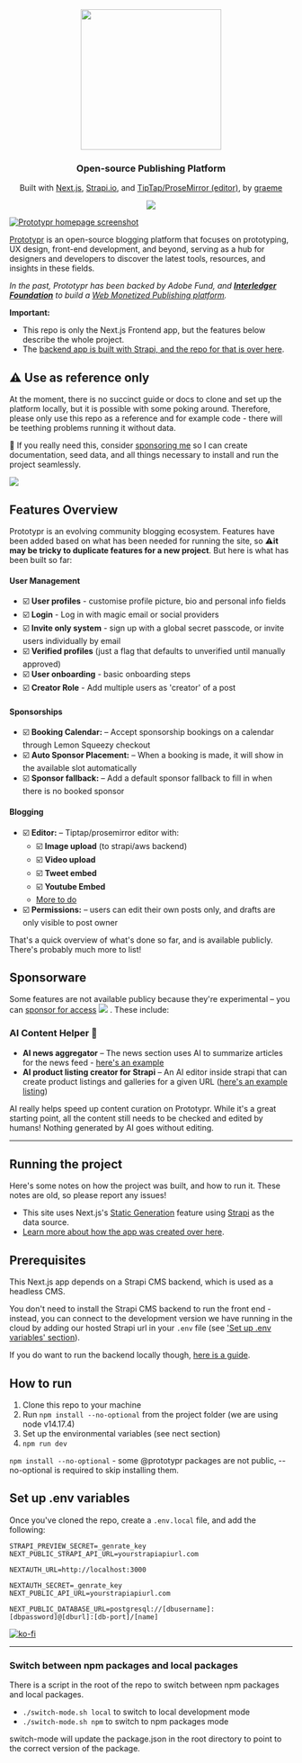 <div align="center">
  <a href="https://prototypr.io">
<img style="width:250px" src="https://prototypr.io/static/images/prototypr_logo.svg"/>
  </a>
<h3>Open-source Publishing Platform</h3>
<p>Built with <a href="https://github.com/Prototypr/prototypr-frontend/wiki/Building-the-Prototypr-Website">Next.js</a>, <a href="https://github.com/Prototypr/prototypr-frontend/wiki/Prototypr-Backend-CMS-(Strapi.io)">Strapi.io</a>, and <a href="https://tiptap.dev">TipTap/ProseMirror (editor)</a>, by <a href="https://github.com/GraemeFulton">graeme</a>
  </p>
  <p>
<a href="https://github.com/sponsors/prototypr"><img src="https://img.shields.io/static/v1?label=Sponsor&message=%E2%9D%A4&logo=GitHub&color=%23fe8e86"/>
  </p>
</div>
 
  
![Prototypr homepage screenshot](https://github.com/Prototypr/prototypr-frontend/assets/4354786/a13850b9-7b43-4333-a76b-acd3715c7b42)

[Prototypr](https://prototypr.io) is an open-source blogging platform that focuses on prototyping, UX design, front-end development, and beyond, serving as a hub for designers and developers to discover the latest tools, resources, and insights in these fields. 


_In the past, Prototypr has been backed by Adobe Fund, and [**Interledger Foundation**](https://interledger.org/) to build a [Web Monetized Publishing platform](https://open.prototypr.io/)._

**Important:**
* This repo is only the Next.js Frontend app, but the features below describe the whole project.
* The [backend app is built with Strapi, and the repo for that is over here](https://github.com/Prototypr/prototypr-backend). 

## ⚠️ Use as reference only 

At the moment, there is no succinct guide or docs to clone and set up the platform locally, but it is possible with some poking around.
Therefore, please only use this repo as a reference and for example code - there will be teething problems running it without data.

💓 If you really need this, consider [sponsoring me](https://github.com/sponsors/prototypr) so I can create documentation, seed data, and all things necessary to install and run the project seamlessly.

[![](https://img.shields.io/static/v1?label=Sponsor&message=%E2%9D%A4&logo=GitHub&color=%23fe8e86)](https://github.com/sponsors/prototypr)


## Features Overview

Prototypr is an evolving community blogging ecosystem. Features have been added based on what has been needed for running the site, so ⚠️**it may be tricky to duplicate features for a new project**. But here is what has been built so far:

#### User Management
- ☑️ **User profiles** - customise profile picture, bio and personal info fields
- ☑️ **Login** - Log in with magic email or social providers
- ☑️ **Invite only system** - sign up with a global secret passcode, or invite users individually by email
- ☑️ **Verified profiles** (just a flag that defaults to unverified until manually approved)
- ☑️ **User onboarding** - basic onboarding steps 
- ☑️ **Creator Role** - Add multiple users as 'creator' of a post

#### Sponsorships
- ☑️ **Booking Calendar:** – Accept sponsorship bookings on a calendar through Lemon Squeezy checkout
- ☑️ **Auto Sponsor Placement:** – When a booking is made, it will show in the available slot automatically
- ☑️ **Sponsor fallback:** – Add a default sponsor fallback to fill in when there is no booked sponsor

#### Blogging
- ☑️ **Editor:** – Tiptap/prosemirror editor with:
  - ☑️ **Image upload** (to strapi/aws backend)
  - ☑️ **Video upload**
  - ☑️ **Tweet embed**
  - ☑️ **Youtube Embed**
  - [More to do](https://github.com/orgs/Prototypr/projects/5)
- ☑️ **Permissions:** – users can edit their own posts only, and drafts are only visible to post owner

That's a quick overview of what's done so far, and is available publicly. There's probably much more to list!

## Sponsorware

Some features are not available publicy because they're experimental – you can [sponsor for access](https://github.com/sponsors/prototypr) [![](https://img.shields.io/static/v1?label=Sponsor&message=%E2%9D%A4&logo=GitHub&color=%23fe8e86)](https://github.com/sponsors/prototypr)
. These include:

### AI Content Helper 🤖

- **AI news aggregator** – The news section uses AI to summarize articles for the news feed - [here's an example](https://prototypr.io/news/linear-opiniated-software) 
- **AI product listing creator for Strapi** – An AI editor inside strapi that can create product listings and galleries for a given URL ([here's an example listing](https://prototypr.io/toolbox/cult-ui))

AI really helps speed up content curation on Prototypr. While it's a great starting point, all the content still needs to be checked and edited by humans! Nothing generated by AI goes without editing.

---
## Running the project

Here's some notes on how the project was built, and how to run it. These notes are old, so please report any issues!

* This site uses Next.js's [Static Generation](https://nextjs.org/docs/basic-features/pages) feature using [Strapi](https://strapi.io/) as the data source.
* [Learn more about how the app was created over here](https://prototypr-gftw.vercel.app/front-end).

## Prerequisites
This Next.js app depends on a Strapi CMS backend, which is used as a headless CMS.

You don't need to install the Strapi CMS backend to run the front end - instead, you can connect to the development version we have running in the cloud by adding our hosted Strapi url in your `.env` file (see ['Set up .env variables' section](https://github.com/Prototypr/prototypr-frontend#set-up-env-variables)).

If you do want to run the backend locally though, [here is a guide](https://prototypr-gftw.vercel.app/back-end). 

## How to run

1. Clone this repo to your machine
2. Run `npm install --no-optional` from the project folder (we are using node v14.17.4)
3. Set up the environmental variables (see nect section)
4. `npm run dev` 

`npm install --no-optional` - some @prototypr packages are not public, --no-optional is required to skip installing them.   

## Set up .env variables

Once you've cloned the repo, create a `.env.local` file, and add the following:

```code
STRAPI_PREVIEW_SECRET=_genrate_key
NEXT_PUBLIC_STRAPI_API_URL=yourstrapiapiurl.com

NEXTAUTH_URL=http://localhost:3000

NEXTAUTH_SECRET=_genrate_key
NEXT_PUBLIC_API_URL=yourstrapiapiurl.com

NEXT_PUBLIC_DATABASE_URL=postgresql://[dbusername]:[dbpassword]@[dburl]:[db-port]/[name]
```
[![ko-fi](https://ko-fi.com/img/githubbutton_sm.svg)](https://ko-fi.com/Y8Y71QU45)

---

### Switch between npm packages and local packages

There is a script in the root of the repo to switch between npm packages and local packages.

- `./switch-mode.sh local` to switch to local development mode
- `./switch-mode.sh npm` to switch to npm packages mode

switch-mode will update the package.json in the root directory to point to the correct version of the package.